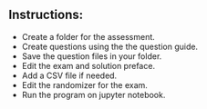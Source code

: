 ## Instructions:
* Create a folder for the assessment.
* Create questions using the the question guide.
* Save the question files in your folder.
* Edit the exam and solution preface.
* Add a CSV file if needed.
* Edit the randomizer for the exam.
* Run the program on jupyter notebook.
